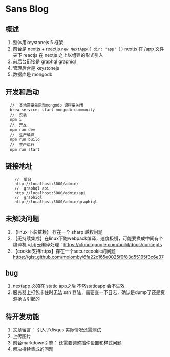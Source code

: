 # Sans Blog

## 概述

1. 整体用keystonejs 5 框架
2. 前台是 nextjs + reactjs `new NextApp({ dir: 'app' })` nextjs 在 /app 文件夹下 reactjs 在 nextjs 之上以组建的形式引入
3. 前后台衔接是 graphql graphiql
4. 管理后台是 keystonejs
5. 数据库是 mongodb


## 开发和启动

```
  //  本地需要先启动mongodb 记得要关闭 
  brew services start mongodb-community
  //  安装
  npm i  
  //  开发
  npm run dev
  //  生产编译
  npm run build
  //  生产运行
  npm run start
```

## 链接地址

```
    //  后台
    http://localhost:3000/admin/
    //  graphql api
    http://localhost:3000/admin/api
    //  graphiql 
    http://localhost:3000/admin/graphiql
```

## 未解决问题

1. 【linux 下装依赖】 存在一个 sharp 越权问题
2. 【无持续集成】在linux下跑webpack编译，速度极慢，可能要换成中间有个编译机 
可用云编译处理：https://cloud.google.com/build/docs/concepts
3. 【cookie支持https】存在一个securecookie的问题 
https://gist.github.com/molomby/6fa22c165e0025f0f83d55195f3c6e37

## bug

1. nextapp 必须在 static app之后 不然staticapp 会不生效
2. 服务器上打包卡住时无法 ssh 登陆，需要查一下日志，确认是dump了还是资源抢占引起的


## 待开发功能

1. 文章留言： 引入了disqus 实际情况还需测试
2. 上传图片
3. 前台markdown引擎： 还需要调整插件设置和样式问题
4. 解决持续集成的问题
